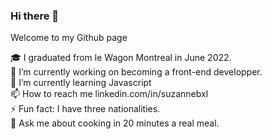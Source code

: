 ### Hi there 👋
Welcome to my Github page 

🎓  I graduated from le Wagon Montreal in June 2022.
<br>
🔭  I’m currently working on becoming a front-end developper.
<br>
🌱  I’m currently learning Javascript
<br>
📫  How to reach me <a src="linkedin.com/in/suzannebxl" >linkedin.com/in/suzannebxl</a>
<br>
⚡   Fun fact: I have three nationalities.
<br>
💬  Ask me about cooking in 20 minutes a real meal.


<!--
**Suebxl/Suebxl** is a ✨ _special_ ✨ repository because its `README.md` (this file) appears on your GitHub profile.
- 🤔 I’m looking for help with ...
- 💬 Ask me about ...
- 📫 How to reach me: ...
- 👯 I’m looking to collaborate on ...
- ⚡ Fun fact: ...
- 🔭 I’m currently working on ...
-->
